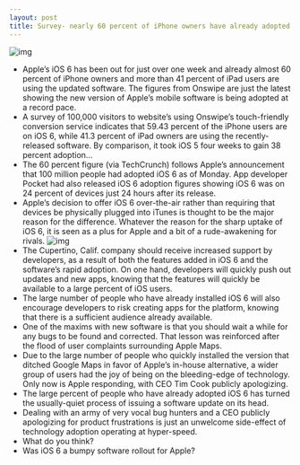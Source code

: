 ```yaml
---
layout: post
title: Survey- nearly 60 percent of iPhone owners have already adopted iOS 6
---
```

![img](http://media.idownloadblog.com/wp-content/uploads/2012/06/ios_6_banner-5.jpg)
* Apple’s iOS 6 has been out for just over one week and already almost 60 percent of iPhone owners and more than 41 percent of iPad users are using the updated software. The figures from Onswipe are just the latest showing the new version of Apple’s mobile software is being adopted at a record pace.
* A survey of 100,000 visitors to website’s using Onswipe’s touch-friendly conversion service indicates that 59.43 percent of the iPhone users are on iOS 6, while 41.3 percent of iPad owners are using the recently-released software. By comparison, it took iOS 5 four weeks to gain 38 percent adoption…
* The 60 percent figure (via TechCrunch) follows Apple’s announcement that 100 million people had adopted iOS 6 as of Monday. App developer Pocket had also released iOS 6 adoption figures showing iOS 6 was on 24 percent of devices just 24 hours after its release.
* Apple’s decision to offer iOS 6 over-the-air rather than requiring that devices be physically plugged into iTunes is thought to be the major reason for the difference. Whatever the reason for the sharp uptake of iOS 6, it is seen as a plus for Apple and a bit of a rude-awakening for rivals.
![img](http://media.idownloadblog.com/wp-content/uploads/2012/09/ios6-adoption-chart.png)
* The Cupertino, Calif. company should receive increased support by developers, as a result of both the features added in iOS 6 and the software’s rapid adoption. On one hand, developers will quickly push out updates and new apps, knowing that the features will quickly be available to a large percent of iOS users.
* The large number of people who have already installed iOS 6 will also encourage developers to risk creating apps for the platform, knowing that there is a sufficient audience already available.
* One of the maxims with new software is that you should wait a while for any bugs to be found and corrected. That lesson was reinforced after the flood of user complaints surrounding Apple Maps.
* Due to the large number of people who quickly installed the version that ditched Google Maps in favor of Apple’s in-house alternative, a wider group of users had the joy of being on the bleeding-edge of technology. Only now is Apple responding, with CEO Tim Cook publicly apologizing.
* The large percent of people who have already adopted iOS 6 has turned the usually-quiet process of issuing a software update on its head.
* Dealing with an army of very vocal bug hunters and a CEO publicly apologizing for product frustrations is just an unwelcome side-effect of technology adoption operating at hyper-speed.
* What do you think?
* Was iOS 6 a bumpy software rollout for Apple?

